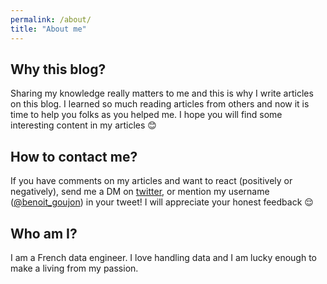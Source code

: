```yaml
---
permalink: /about/
title: "About me"
---
```


## Why this blog?

Sharing my knowledge really matters to me and this is why I write articles on this blog. I learned so much reading articles from others and now it is time to help you folks as you helped me.
I hope you will find some interesting content in my articles :blush:

## How to contact me?

If you have comments on my articles and want to react (positively or negatively), send me a DM on [twitter](https://twitter.com/), or mention my username ([@benoit_goujon](https://twitter.com/benoit_goujon)) in your tweet! I will appreciate your honest feedback :relieved:

## Who am I?

I am a French data engineer. I love handling data and I am lucky enough to make a living from my passion. 





